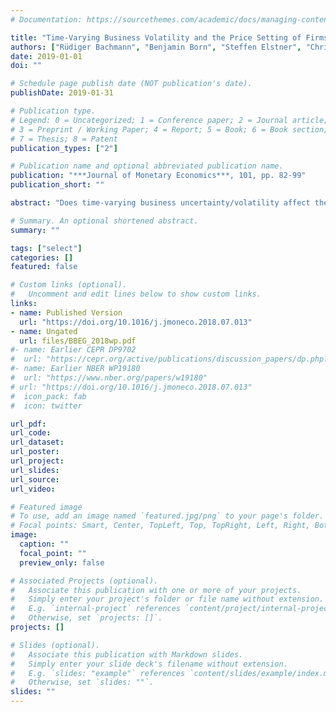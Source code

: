 ```yaml
---
# Documentation: https://sourcethemes.com/academic/docs/managing-content/

title: "Time-Varying Business Volatility and the Price Setting of Firms"
authors: ["Rüdiger Bachmann", "Benjamin Born", "Steffen Elstner", "Christian Grimme"]
date: 2019-01-01
doi: ""

# Schedule page publish date (NOT publication's date).
publishDate: 2019-01-31

# Publication type.
# Legend: 0 = Uncategorized; 1 = Conference paper; 2 = Journal article;
# 3 = Preprint / Working Paper; 4 = Report; 5 = Book; 6 = Book section;
# 7 = Thesis; 8 = Patent
publication_types: ["2"]

# Publication name and optional abbreviated publication name.
publication: "***Journal of Monetary Economics***, 101, pp. 82-99"
publication_short: ""

abstract: "Does time-varying business uncertainty/volatility affect the price setting of firms and in what way? We estimate from the micro data of the German ifo Business Climate Survey the impact of idiosyncratic volatility on the extensive margin of firm-level price setting behavior. Heightened uncertainty increases the probability of a price change, suggesting that, for price setting, the volatility effect dominates the 'wait-and-see' effect. In a second step, we use structural vector autoregressions to estimate the effects of uncertainty on the intensive pricing margin. Higher uncertainty leads to an increase in price dispersion and to larger price adjustments."

# Summary. An optional shortened abstract.
summary: ""

tags: ["select"]
categories: []
featured: false

# Custom links (optional).
#   Uncomment and edit lines below to show custom links.
links:
- name: Published Version
  url: "https://doi.org/10.1016/j.jmoneco.2018.07.013"
- name: Ungated
  url: files/BBEG_2018wp.pdf
#- name: Earlier CEPR DP9702
#  url: "https://cepr.org/active/publications/discussion_papers/dp.php?dpno=9702"
#- name: Earlier NBER WP19180
#  url: "https://www.nber.org/papers/w19180"
# url: "https://doi.org/10.1016/j.jmoneco.2018.07.013"
#  icon_pack: fab
#  icon: twitter

url_pdf:
url_code:
url_dataset:
url_poster:
url_project:
url_slides:
url_source:
url_video:

# Featured image
# To use, add an image named `featured.jpg/png` to your page's folder.
# Focal points: Smart, Center, TopLeft, Top, TopRight, Left, Right, BottomLeft, Bottom, BottomRight.
image:
  caption: ""
  focal_point: ""
  preview_only: false

# Associated Projects (optional).
#   Associate this publication with one or more of your projects.
#   Simply enter your project's folder or file name without extension.
#   E.g. `internal-project` references `content/project/internal-project/index.md`.
#   Otherwise, set `projects: []`.
projects: []

# Slides (optional).
#   Associate this publication with Markdown slides.
#   Simply enter your slide deck's filename without extension.
#   E.g. `slides: "example"` references `content/slides/example/index.md`.
#   Otherwise, set `slides: ""`.
slides: ""
---
```

